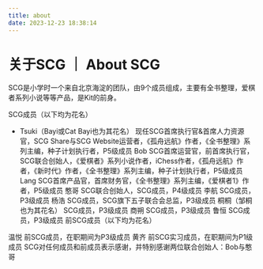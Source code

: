 ```yaml
---
title: about
date: 2023-12-23 18:38:14
---
```

# 关于SCG ｜ About SCG

SCG是小学时一个来自北京海淀的团队，由9个成员组成，主要有全书整理，爱棋者系列小说等等产品，是Kit的前身。


SCG成员（以下均为花名）

- Tsuki（Bayi或Cat Bayi也为其花名） 现任SCG首席执行官&首席人力资源官，SCG Share与SCG Website运营者，《孤舟远航》作者，《全书整理》系列主编，种子计划执行者，P5级成员
Bob SCG首席运营官，前首席执行官，SCG联合创始人，《爱棋者》系列小说作者，iChess作者，《孤舟远航》作者，《新时代》作者，《全书整理》系列主编，种子计划执行者，P5级成员
Lang SCG首席产品官，首席财务官，《全书整理》系列主编，《爱棋者1》作者，P5级成员
憨哥 SCG联合创始人，SCG成员，P4级成员
李航 SCG成员，P3级成员
杨浩 SCG成员，SCG旗下五子联合会总监，P3级成员
桐桐（邹桐也为其花名） SCG成员，P3级成员
商朔 SCG成员，P3级成员
鲁恒 SCG成员，P3级成员
前SCG成员（以下均为花名）

温悦 前SCG成员，在职期间为P3级成员
黄齐 前SCG实习成员，在职期间为P1级成员
SCG对任何成员和前成员表示感谢，并特别感谢两位联合创始人：Bob与憨哥